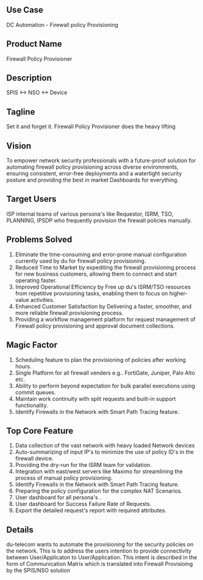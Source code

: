 ## Use Case	
DC Automation - Firewall policy Provisioning
## Product Name	
Firewall Policy Provisioner
## Description	
SPIS <-> NSO <-> Device
## Tagline	
Set it and forget it. Firewall Policy Provisioner does the heavy lifting
## Vision	
To empower network security professionals with a future-proof solution for automating firewall policy provisioning across diverse environments, ensuring consistent, error-free deployments and a watertight security posture and providing the best in market Dashboards for everything.
## Target Users	
ISP internal teams of various persona's like Requestor, ISRM, TSO, PLANNING, IPSDP who frequently provision the firewall policies manually.
## Problems Solved	
1) Eliminate the time-consuming and error-prone manual configuration currently used by du for firewall policy provisioning.
2) Reduced Time to Market by expediting the firewall provisioning process for new business customers, allowing them to connect and start operating faster.
3) Improved Operational Efficiency by Free up du's ISRM/TSO resources from repetitive provisioning tasks, enabling them to focus on higher-value activities.
4) Enhanced Customer Satisfaction by Delivering a faster, smoother, and more reliable firewall provisioning process.
5) Providing a workflow management platform for request management of Firewall policy provisioning and approval document collections.
## Magic Factor	
1) Scheduling feature to plan the provisioning of policies after working hours.
2) Single Platform for all firewall venders e.g.. FortiGate, Juniper, Palo Alto etc.
3) Ability to perform beyond expectation for bulk parallel executions using commit queues.
4) Maintain work continuity with split requests and built-in support functionality.
5) Identify Firewalls in the Network with Smart Path Tracing feature.
## Top Core Feature	
1) Data collection of the vast network with heavy loaded Network devices
2) Auto-summarizing of input IP's to minimize the use of policy ID's in the firewall device.
3) Providing the dry-run for the ISRM team for validation.
4) Integration with east/west servers like Maximo for streamlining the process of manual policy provisioning.
5) Identify Firewalls in the Network with Smart Path Tracing feature.
6) Preparing the policy configuration for the complex NAT Scenarios.
7) User dashboard for all persona's .
8) User dashboard for Success Failure Rate of Requests.
9) Export the detailed request's report with required attributes.
## Details
du-telecom wants to automate the provisioning for the security policies on the network. This is to address the users intention to provide connectivity between User/Applicaton to User/Application. This intent is described in the form of Communication Matrix which is translated into Firewall Provisioing by the SPIS/NSO solution